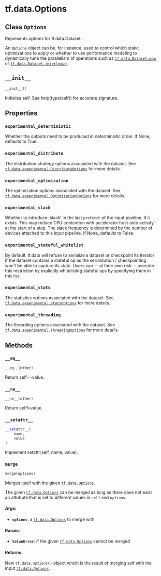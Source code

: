 <div itemscope itemtype="http://developers.google.com/ReferenceObject">
<meta itemprop="name" content="tf.data.Options" />
<meta itemprop="path" content="Stable" />
<meta itemprop="property" content="experimental_deterministic"/>
<meta itemprop="property" content="experimental_distribute"/>
<meta itemprop="property" content="experimental_optimization"/>
<meta itemprop="property" content="experimental_slack"/>
<meta itemprop="property" content="experimental_stateful_whitelist"/>
<meta itemprop="property" content="experimental_stats"/>
<meta itemprop="property" content="experimental_threading"/>
<meta itemprop="property" content="__eq__"/>
<meta itemprop="property" content="__init__"/>
<meta itemprop="property" content="__ne__"/>
<meta itemprop="property" content="__setattr__"/>
<meta itemprop="property" content="merge"/>
</div>

# tf.data.Options

## Class `Options`



Represents options for tf.data.Dataset.

An `Options` object can be, for instance, used to control which static
optimizations to apply or whether to use performance modeling to dynamically
tune the parallelism of operations such as <a href="../../tf/data/Dataset.md#map"><code>tf.data.Dataset.map</code></a> or
<a href="../../tf/data/Dataset.md#interleave"><code>tf.data.Dataset.interleave</code></a>.

<h2 id="__init__"><code>__init__</code></h2>

``` python
__init__()
```

Initialize self.  See help(type(self)) for accurate signature.



## Properties

<h3 id="experimental_deterministic"><code>experimental_deterministic</code></h3>

Whether the outputs need to be produced in deterministic order. If None, defaults to True.

<h3 id="experimental_distribute"><code>experimental_distribute</code></h3>

The distribution strategy options associated with the dataset. See <a href="../../tf/data/experimental/DistributeOptions.md"><code>tf.data.experimental.DistributeOptions</code></a> for more details.

<h3 id="experimental_optimization"><code>experimental_optimization</code></h3>

The optimization options associated with the dataset. See <a href="../../tf/data/experimental/OptimizationOptions.md"><code>tf.data.experimental.OptimizationOptions</code></a> for more details.

<h3 id="experimental_slack"><code>experimental_slack</code></h3>

Whether to introduce 'slack' in the last `prefetch` of the input pipeline, if it exists. This may reduce CPU contention with accelerator host-side activity at the start of a step. The slack frequency is determined by the number of devices attached to this input pipeline. If None, defaults to False.

<h3 id="experimental_stateful_whitelist"><code>experimental_stateful_whitelist</code></h3>

By default, tf.data will refuse to serialize a dataset or checkpoint its iterator if the dataset contains a stateful op as the serialization / checkpointing won't be able to capture its state. Users can -- at their own risk -- override this restriction by explicitly whitelisting stateful ops by specifying them in this list.

<h3 id="experimental_stats"><code>experimental_stats</code></h3>

The statistics options associated with the dataset. See <a href="../../tf/data/experimental/StatsOptions.md"><code>tf.data.experimental.StatsOptions</code></a> for more details.

<h3 id="experimental_threading"><code>experimental_threading</code></h3>

The threading options associated with the dataset. See <a href="../../tf/data/experimental/ThreadingOptions.md"><code>tf.data.experimental.ThreadingOptions</code></a> for more details.



## Methods

<h3 id="__eq__"><code>__eq__</code></h3>

``` python
__eq__(other)
```

Return self==value.

<h3 id="__ne__"><code>__ne__</code></h3>

``` python
__ne__(other)
```

Return self!=value.

<h3 id="__setattr__"><code>__setattr__</code></h3>

``` python
__setattr__(
    name,
    value
)
```

Implement setattr(self, name, value).

<h3 id="merge"><code>merge</code></h3>

``` python
merge(options)
```

Merges itself with the given <a href="../../tf/data/Options.md"><code>tf.data.Options</code></a>.

The given <a href="../../tf/data/Options.md"><code>tf.data.Options</code></a> can be merged as long as there does not exist an
attribute that is set to different values in `self` and `options`.

#### Args:

* <b>`options`</b>: a <a href="../../tf/data/Options.md"><code>tf.data.Options</code></a> to merge with


#### Raises:

* <b>`ValueError`</b>: if the given <a href="../../tf/data/Options.md"><code>tf.data.Options</code></a> cannot be merged


#### Returns:

New `tf.data.Options()` object which is the result of merging self with
the input <a href="../../tf/data/Options.md"><code>tf.data.Options</code></a>.



